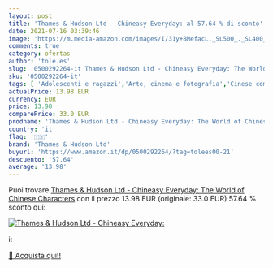 ```yaml
---
layout: post
title: 'Thames & Hudson Ltd - Chineasy Everyday: al 57.64 % di sconto'
date: 2021-07-16 03:39:46
image: 'https://m.media-amazon.com/images/I/31y+8MefacL._SL500_._SL400_.jpg'
comments: true
category: ofertas
author: 'tole.es'
slug: '0500292264-it Thames & Hudson Ltd - Chineasy Everyday: The World of...'
sku: '0500292264-it'
tags: [ 'Adolescenti e ragazzi','Arte, cinema e fotografia','Cinese come lingua straniera','Corsi di lingue straniere e supporti didattici','Libri','Libri per bambini','Libri scolastici','Libri universitari','Libri universitari lingue straniere','Libri universitari scienze umanistiche','Lingua e apprendimento per bambini','Lingua, linguistica e scrittura','Studio di lingue straniere per ragazzi','Testi di formazione e consultazione per bambini','Testi di formazione e consultazione per ragazzi','thames & hudson ltd', ]
actualPrice: 13.98 EUR
currency: EUR
price: 13.98
comparePrice: 33.0 EUR
prodname: 'Thames & Hudson Ltd - Chineasy Everyday: The World of Chinese Characters'
country: 'it'
flag: '🇮🇹'
brand: 'Thames & Hudson Ltd'
buyurl: 'https://www.amazon.it/dp/0500292264/?tag=tolees00-21'
descuento: '57.64'
average: '13.98'
---
```


Puoi trovare [Thames & Hudson Ltd - Chineasy Everyday: The World of Chinese Characters](https://www.amazon.it/dp/0500292264/?tag=tolees00-21) con il prezzo 13.98 EUR (originale: 33.0 EUR) 57.64 % sconto qui:

[![Thames & Hudson Ltd - Chineasy Everyday:](https://m.media-amazon.com/images/I/31y+8MefacL._SL500_._SL400_.jpg)](https://www.amazon.it/dp/0500292264/?tag=tolees00-21)

ℹ️:


[🛒 Acquista qui!!](https://www.amazon.it/dp/0500292264/?tag=tolees00-21)

